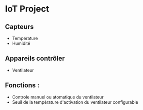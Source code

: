# IoT Project

## Capteurs

- Température
- Humidité

## Appareils contrôler

- Ventilateur

## Fonctions :
 - Controle manuel ou atomatique du ventilateur
 - Seuil de la température d'activation du ventilateur configurable
